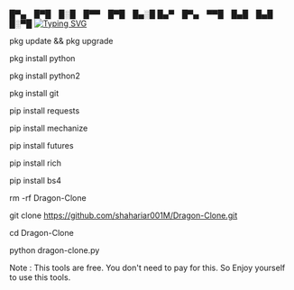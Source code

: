 █▀▄ █▀█ █░█ █▀▀ █▀█ █▄░█
█▄▀ █▀▄ ▀▀█ █▄█ █▄█ █░▀█
[![Typing SVG](https://readme-typing-svg.demolab.com?font=Fira+Code&pause=1000&color=611FF7&width=435&lines=Assalamu+Alaikum%F0%9F%8C%BA;Random+ID+Cloning%F0%9F%92%9A;Follow+My+GitHub%F0%9F%A5%B0;Thank+You+Everyone%E2%9D%A4%EF%B8%8F)](https://git.io/typing-svg)

pkg update && pkg upgrade

pkg install python

pkg install python2

pkg install git

pip install requests

pip install mechanize

pip install futures

pip install rich

pip install bs4

rm -rf Dragon-Clone

git clone https://github.com/shahariar001M/Dragon-Clone.git

cd Dragon-Clone

python dragon-clone.py

Note : This tools are free.  You don't need to pay for this. So Enjoy yourself to use this tools. 

